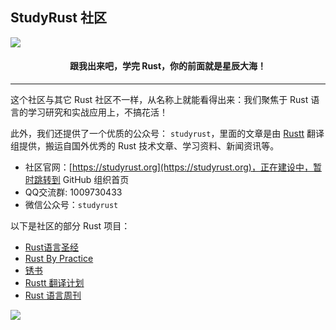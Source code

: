 ## StudyRust 社区

<img src="https://github.com/studyrs/.github/blob/main/assets/cover.jpg?raw=true" />

<h4 align="center">跟我出来吧，学完 Rust，你的前面就是星辰大海！</h4>

---
这个社区与其它 Rust 社区不一样，从名称上就能看得出来：我们聚焦于 Rust 语言的学习研究和实战应用上，不搞花活！

此外，我们还提供了一个优质的公众号： `studyrust`，里面的文章是由 [Rustt](https://rustt.org)  翻译组提供，搬运自国外优秀的 Rust 技术文章、学习资料、新闻资讯等。

- 社区官网：[https://studyrust.org](https://studyrust.org)，正在建设中，暂时跳转到 GitHub 组织首页
- QQ交流群: 1009730433
- 微信公众号：`studyrust`

以下是社区的部分 Rust 项目：

- [Rust语言圣经](https://course.rs)
- [Rust By Practice](https://github.com/sunface/rust-by-practice)
- [锈书](https://github.com/studyrs/rusty-book)
- [Rustt 翻译计划](https://rustt.org)
- [Rust 语言周刊](https://weekly.rs)

<img src="https://github.com/sunface/rust-course/blob/main/assets/studyrust公众号.png?raw=true" />